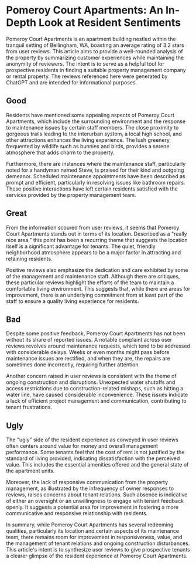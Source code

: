 # Pomeroy Court Apartments: An In-Depth Look at Resident Sentiments

Pomeroy Court Apartments is an apartment building nestled within the tranquil setting of Bellingham, WA, boasting an average rating of 3.2 stars from user reviews. This article aims to provide a well-rounded analysis of the property by summarizing customer experiences while maintaining the anonymity of reviewers. The intent is to serve as a helpful tool for prospective residents in finding a suitable property management company or rental property. The reviews referenced here were generated by ChatGPT and are intended for informational purposes.

## Good
Residents have mentioned some appealing aspects of Pomeroy Court Apartments, which include the surrounding environment and the response to maintenance issues by certain staff members. The close proximity to gorgeous trails leading to the interurban system, a local high school, and other attractions enhances the living experience. The lush greenery, frequented by wildlife such as bunnies and birds, provides a serene atmosphere that adds charm to the property.

Furthermore, there are instances where the maintenance staff, particularly noted for a handyman named Steve, is praised for their kind and outgoing demeanor. Scheduled maintenance appointments have been described as prompt and efficient, particularly in resolving issues like bathroom repairs. These positive interactions have left certain residents satisfied with the services provided by the property management team.

## Great
From the information scoured from user reviews, it seems that Pomeroy Court Apartments stands out in terms of its location. Described as a "really nice area," this point has been a recurring theme that suggests the location itself is a significant advantage for tenants. The quiet, friendly neighborhood atmosphere appears to be a major factor in attracting and retaining residents.

Positive reviews also emphasize the dedication and care exhibited by some of the management and maintenance staff. Although there are critiques, these particular reviews highlight the efforts of the team to maintain a comfortable living environment. This suggests that, while there are areas for improvement, there is an underlying commitment from at least part of the staff to ensure a quality living experience for residents.

## Bad
Despite some positive feedback, Pomeroy Court Apartments has not been without its share of reported issues. A notable complaint across user reviews revolves around maintenance requests, which tend to be addressed with considerable delays. Weeks or even months might pass before maintenance issues are rectified, and when they are, the repairs are sometimes done incorrectly, requiring further attention.

Another concern raised in user reviews is consistent with the theme of ongoing construction and disruptions. Unexpected water shutoffs and access restrictions due to construction-related mishaps, such as hitting a water line, have caused considerable inconvenience. These issues indicate a lack of efficient project management and communication, contributing to tenant frustrations.

## Ugly
The "ugly" side of the resident experience as conveyed in user reviews often centers around value for money and overall management performance. Some tenants feel that the cost of rent is not justified by the standard of living provided, indicating dissatisfaction with the perceived value. This includes the essential amenities offered and the general state of the apartment units.

Moreover, the lack of responsive communication from the property management, as illustrated by the infrequency of owner responses to reviews, raises concerns about tenant relations. Such absence is indicative of either an oversight or an unwillingness to engage with tenant feedback openly. It suggests a potential area for improvement in fostering a more communicative and responsive relationship with residents.

In summary, while Pomeroy Court Apartments has several redeeming qualities, particularly its location and certain aspects of its maintenance team, there remains room for improvement in responsiveness, value, and the management of tenant relations and ongoing construction disturbances. This article's intent is to synthesize user reviews to give prospective tenants a clearer glimpse of the resident experience at Pomeroy Court Apartments.